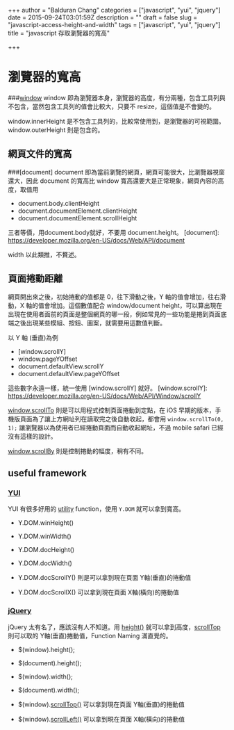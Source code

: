 +++
author = "Balduran Chang"
categories = ["javascript", "yui", "jquery"]
date = 2015-09-24T03:01:59Z
description = ""
draft = false
slug = "javascript-access-height-and-width"
tags = ["javascript", "yui", "jquery"]
title = "javascript 存取瀏覽器的寬高"

+++


# 瀏覽器的寬高

###[window] 
window 即為瀏覽器本身，瀏覽器的高度，有分兩種，包含工具列與不包含，當然包含工具列的值會比較大，只要不 resize，這個值是不會變的。

window.innerHeight 是不包含工具列的，比較常使用到，是瀏覽器的可視範圍。
window.outerHeight 則是包含的。

[window]: https://developer.mozilla.org/en-US/docs/Web/API/Window

## 網頁文件的寬高
###[document]
document 即為當前瀏覽的網頁，網頁可能很大，比瀏覽器視窗還大，因此 document 的寬高比 window 寬高還要大是正常現象，網頁內容的高度，取值用

* document.body.clientHeight
* document.documentElement.clientHeight
* document.documentElement.scrollHeight

三者等價，用document.body就好，不要用 document.height。
[document]: https://developer.mozilla.org/en-US/docs/Web/API/document

width 以此類推，不贅述。
## 頁面捲動距離
網頁開出來之後，初始捲動的值都是 0，往下滑動之後，Y 軸的值會增加，往右滑動，X 軸的值會增加。這個數值配合 window/document height，可以算出現在出現在使用者面前的頁面是整個網頁的哪一段，例如常見的一些功能是捲到頁面底端之後出現某些模組、按鈕、圖案，就需要用這數值判斷。

以 Y 軸 (垂直)為例

* [window.scrollY]
* window.pageYOffset
* document.defaultView.scrollY
* document.defaultView.pageYOffset

這些數字永遠一樣，統一使用 [window.scrollY] 就好。
[window.scrollY]: https://developer.mozilla.org/en-US/docs/Web/API/Window/scrollY

[window.scrollTo] 則是可以用程式控制頁面捲動到定點，在 iOS 早期的版本，手機版頁面為了讓上方網址列在讀取完之後自動收起，都會用 `window.scrollTo(0, 1);` 讓瀏覽器以為使用者已經捲動頁面而自動收起網址，不過 mobile safari 已經沒有這樣的設計。

[window.scrollBy] 則是控制捲動的幅度，稍有不同。


[Window.scrollTo]: https://developer.mozilla.org/en-US/docs/Web/API/Window/scrollTo
[window.scrollBy]: https://developer.mozilla.org/en-US/docs/Web/API/Window/scrollBy

## useful framework
### [YUI]
YUI 有很多好用的 [utility][YUI DOM] function，使用 `Y.DOM` 就可以拿到寬高。
 
* Y.DOM.winHeight()
* Y.DOM.winWidth()
* Y.DOM.docHeight()
* Y.DOM.docWidth()

* Y.DOM.docScrollY()
 則是可以拿到現在頁面 Y軸(垂直)的捲動值 
* Y.DOM.docScrollX()
 可以拿到現在頁面 X軸(橫向)的捲動值


[YUI]: http://yuilibrary.com/
[YUI DOM]: http://yuilibrary.com/yui/docs/api/classes/DOM.html

### [jQuery]

jQuery 太有名了，應該沒有人不知道。用 [height()][height] 就可以拿到高度，[scrollTop] 則可以取的 Y軸(垂直)捲動值，Function Naming 滿直覺的。


* $(window).height();
* $(document).height();
* $(window).width();
* $(document).width();


* $(window).[scrollTop()][scrollTop] 可以拿到現在頁面 Y軸(垂直)的捲動值 
* $(window).[scrollLeft()][scrollLeft] 可以拿到現在頁面 X軸(橫向)的捲動值

[jQuery]: https://jquery.com/
[height]: http://api.jquery.com/height/
[scrollTop]: https://api.jquery.com/scrollTop/
[scrollLeft]: https://api.jquery.com/scrollLeft/

